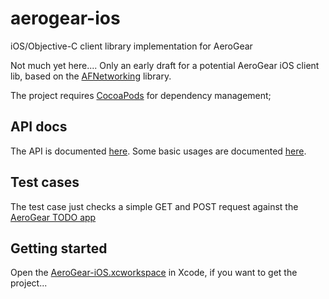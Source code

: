 aerogear-ios
============

iOS/Objective-C client library implementation for AeroGear

Not much yet here.... Only an early draft for a potential AeroGear iOS client lib,
based on the [AFNetworking](https://github.com/AFNetworking/AFNetworking/) library.

The project requires [CocoaPods](http://cocoapods.org/) for dependency management;

## API docs

The API is documented [here](http://aerogear.org/docs/specs/aerogear-ios/). Some basic usages are documented [here](API.md).

## Test cases

The test case just checks a simple GET and POST request against the [AeroGear TODO app](http://todo-aerogear.rhcloud.com/)

## Getting started

Open the [AeroGear-iOS.xcworkspace](aerogear-ios/tree/master/AeroGear-iOS/AeroGear-iOS.xcworkspace) in Xcode, if you want to get the project...
